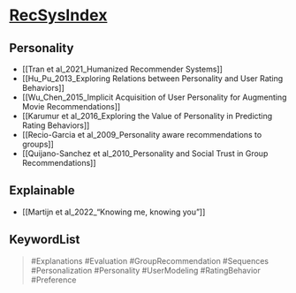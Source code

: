 # [RecSysIndex](https://kdocs.cn/l/cjpcXTWz6U6a)
## Personality
* [[Tran et al_2021_Humanized Recommender Systems]]
* [[Hu_Pu_2013_Exploring Relations between Personality and User Rating Behaviors]]
* [[Wu_Chen_2015_Implicit Acquisition of User Personality for Augmenting Movie Recommendations]]
* [[Karumur et al_2016_Exploring the Value of Personality in Predicting Rating Behaviors]]
* [[Recio-Garcia et al_2009_Personality aware recommendations to groups]]
* [[Quijano-Sanchez et al_2010_Personality and Social Trust in Group Recommendations]]





## Explainable
* [[Martijn et al_2022_“Knowing me, knowing you”]]









## KeywordList
> #Explanations
> #Evaluation
> #GroupRecommendation
> #Sequences
> #Personalization 
> #Personality 
> #UserModeling
> #RatingBehavior
> #Preference